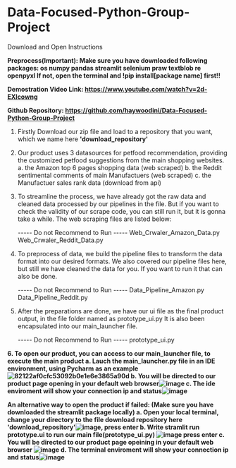 # Data-Focused-Python-Group-Project

Download and Open Instructions

**Preprocess(Important):
Make sure you have downloaded following packages:
os
numpy
pandas
streamlit
selenium
praw
textblob
re
openpyxl
If not, open the terminal and !pip install[package name] first!!**

**Demostration Video Link: 
https://www.youtube.com/watch?v=2d-EXlcowng**

**Github Repository: 
https://github.com/haywoodini/Data-Focused-Python-Group-Project**


1. Firstly Download our zip file and load to a repository that you want, which we name here **'download_repository'**

2. Our product uses 3 datasources for petfood recommendation, providing the customized petfood suggestions from the main shopping websites.
   a. the Amazon top 6 pages shopping data (web scraped)
   b. the Reddit sentimental comments of main Manufactuers (web scraped)
   c. the Manufactuer sales rank data (download from api)

3. To streamline the process, we have already got the raw data and cleaned data processed by our pipelines in the file.
   But if you want to check the validity of our scrape code, you can still run it, but it is gonna take a while.
   The web scraping files are listed below:
   
   ----- Do not Recommend to Run -----
   Web_Crwaler_Amazon_Data.py
   Web_Crwaler_Reddit_Data.py

4. To preprocess of data, we build the pipeline files to transform the data format into our desired formats.
   We also covered our pipeline files here, but still we have cleaned the data for you. If you want to run it that can also be done.

   ----- Do not Recommend to Run -----
   Data_Pipeline_Amazon.py
   Data_Pipeline_Reddit.py

5. After the preparations are done, we have our ui file as the final product output, in the file folder named as prototype_ui.py
   It is also been encapsulated into our main_launcher file.

   ----- Do not Recommend to Run -----
   prototype_ui.py

**6. To open our product, you can access to our main_launcher file, to execute the main product
     a. Lauch the main_launcher.py file in an IDE environment, using Pycharm as an example![82122af0cfc53092b0e1e6e3865a90d](https://github.com/user-attachments/assets/39802205-c86c-4387-b7d6-a3d4be3301ab)
     b. You will be directed to our product page opening in your default web browser![image](https://github.com/user-attachments/assets/3622fc34-5278-430f-ba65-2927ba0bcb91)
     c. The ide enviroment will show your connection ip and status![image](https://github.com/user-attachments/assets/b795834c-a271-4eac-8c87-d8c45bd3f448)**

  **An alternative way to open the product if failed:
    (Make sure you have downloaded the streamlit package locally)
    a. Open your local terminal, change your directory to the file download repository here 'download_repository'![image](https://github.com/user-attachments/assets/cc0e8237-bfaf-4e2f-a28f-0a351cbf5102), press enter
    b. Write stramlit run prototype.ui to run our main file(prototype_ui.py) ![image](https://github.com/user-attachments/assets/f5416449-20b6-4016-96f9-575276477136) press enter
    c. You will be directed to our product page opeining in your default web browser ![image](https://github.com/user-attachments/assets/dbfdc795-46e5-4602-88e4-7bef7e74178e)
    d. The terminal enviroment will show your connection ip and status![image](https://github.com/user-attachments/assets/5f50bd0a-e8e3-43e5-878e-13b66eb5611e)**

   
